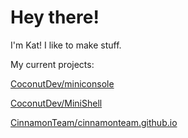 # Hey there!
I'm Kat! I like to make stuff.

My current projects:

[CoconutDev/miniconsole](https://github.com/coconutteamdev/miniconsole)

[CoconutDev/MiniShell](https://github.com/coconutteamdev/minishell)

[CinnamonTeam/cinnamonteam.github.io](https://github.com/cinnamonteam/cinnamonteam.github.io)
